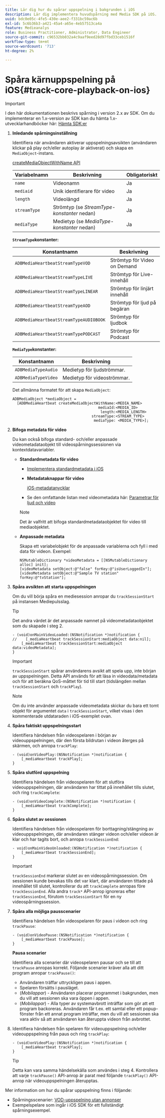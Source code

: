 ```yaml
---
title: Lär dig hur du spårar uppspelning i bakgrunden i iOS
description: Lär dig implementera huvudspårning med Media SDK på iOS.
uuid: bdc0e05c-4fe5-430e-aee2-f331bc59ac6b
exl-id: 5c6b36b3-a421-45a4-a65e-4eb57513ca4a
feature: Medieanalys
role: Business Practitioner, Administrator, Data Engineer
source-git-commit: c96532bb032a4c9aaf9eed28d97fbd33ceb1516f
workflow-type: tm+mt
source-wordcount: '713'
ht-degree: 2%

---
```


# Spåra kärnuppspelning på iOS{#track-core-playback-on-ios}

>[!IMPORTANT]
>I den här dokumentationen beskrivs spårning i version 2.x av SDK. Om du implementerar en 1.x-version av SDK kan du hämta 1.x-utvecklarhandböcker här: [Hämta SDK:er](/help/sdk-implement/download-sdks.md)

1. **Inledande spårningsinställning**

   Identifiera när användaren aktiverar uppspelningsavsikten (användaren klickar på play och/eller autoplay är aktiverat) och skapa en `MediaObject`-instans.

   [createMediaObjectWithName API](https://adobe-marketing-cloud.github.io/media-sdks/reference/ios/Classes/ADBMediaHeartbeat.html#//api/name/createMediaObjectWithName:mediaId:length:streamType:mediaType:)

   | Variabelnamn | Beskrivning | Obligatoriskt |
   |---|---|---|
   | `name` | Videonamn | Ja |
   | `mediaid` | Unik identifierare för video | Ja |
   | `length` | Videolängd | Ja |
   | `streamType` | Strömtyp (se _StreamType-konstanter_ nedan) | Ja |
   | `mediaType` | Medietyp (se _MediaType-konstanter_ nedan) | Ja |

   **`StreamType`konstanter:**

   | Konstantnamn | Beskrivning |
   |---|---|
   | `ADBMediaHeartbeatStreamTypeVOD` | Strömtyp för Video on Demand |
   | `ADBMediaHeartbeatStreamTypeLIVE` | Strömtyp för Live-innehåll |
   | `ADBMediaHeartbeatStreamTypeLINEAR` | Strömtyp för linjärt innehåll |
   | `ADBMediaHeartbeatStreamTypeAOD` | Strömtyp för ljud på begäran |
   | `ADBMediaHeartbeatStreamTypeAUDIOBOOK` | Strömtyp för ljudbok |
   | `ADBMediaHeartbeatStreamTypePODCAST` | Strömtyp för Podcast |

   **`MediaType`konstanter:**

   | Konstantnamn | Beskrivning |
   |---|---|
   | `ADBMediaTypeAudio` | Medietyp för ljudströmmar. |
   | `ADBMediaTypeVideo` | Medietyp för videoströmmar. |

   Det allmänna formatet för att skapa `MediaObject`:

   ```
   ADBMediaObject *mediaObject =  
     [ADBMediaHeartbeat createMediaObjectWithName:<MEDIA_NAME> 
                                          mediaId:<MEDIA_ID> 
                                           length:<MEDIA_LENGTH>                       
                                       streamType:<STREAM_TYPE> 
                                        mediaType: <MEDIA_TYPE>];
   ```

1. **Bifoga metadata för video**

   Du kan också bifoga standard- och/eller anpassade videometadataobjekt till videospårningssessionen via kontextdatavariabler.

   * **Standardmetadata för video**

      * [Implementera standardmetadata i iOS](/help/sdk-implement/track-av-playback/impl-std-metadata/impl-std-metadata-ios.md)
      * **Metadataknappar för video**

         [iOS-metadatanycklar](/help/sdk-implement/track-av-playback/impl-std-metadata/ios-metadata-keys.md)

      * Se den omfattande listan med videometadata här: [Parametrar för ljud och video](/help/metrics-and-metadata/audio-video-parameters.md)
      >[!NOTE]
      >
      >Det är valfritt att bifoga standardmetadataobjektet för video till mediaobjektet.

   * **Anpassade metadata**

      Skapa ett variabelobjekt för de anpassade variablerna och fyll i med data för videon. Exempel:

      ```
      NSMutableDictionary *videoMetadata = [[NSMutableDictionary alloc] init]; 
      [videoMetadata setObject:@"false" forKey:@"isUserLoggedIn"]; 
      [videoMetadata setObject:@"Sample TV station" forKey:@"tvStation"];
      ```


1. **Spåra avsikten att starta uppspelningen**

   Om du vill börja spåra en mediesession anropar du `trackSessionStart` på instansen Mediepulsslag.

   >[!TIP]
   >
   >Det andra värdet är det anpassade namnet på videometadataobjektet som du skapade i steg 2.

   ```
   - (void)onMainVideoLoaded:(NSNotification *)notification { 
   //    [_mediaHeartbeat trackSessionStart:mediaObject data:nil]; 
       [_mediaHeartbeat trackSessionStart:mediaObject data:videoMetadata]; 
   }
   ```

   >[!IMPORTANT]
   >
   >`trackSessionStart` spårar användarens avsikt att spela upp, inte början av uppspelningen. Detta API används för att läsa in videodata/metadata och för att beräkna QoS-måttet för tid till start (tidslängden mellan `trackSessionStart` och `trackPlay`).

   >[!NOTE]
   >
   >Om du inte använder anpassade videometadata skickar du bara ett tomt objekt för argumentet `data` i `trackSessionStart`, vilket visas i den kommenterade utdataraden i iOS-exemplet ovan.

1. **Spåra faktiskt uppspelningsstart**

   Identifiera händelsen från videospelaren i början av videouppspelningen, där den första bildrutan i videon återges på skärmen, och anropa `trackPlay`:

   ```
   - (void)onVideoPlay:(NSNotification *)notification { 
       [_mediaHeartbeat trackPlay]; 
   }
   ```

1. **Spåra slutförd uppspelning**

   Identifiera händelsen från videospelaren för att slutföra videouppspelningen, där användaren har tittat på innehållet tills slutet, och ring `trackComplete`:

   ```
   - (void)onVideoComplete:(NSNotification *)notification { 
       [_mediaHeartbeat trackComplete]; 
   }
   ```

1. **Spåra slutet av sessionen**

   Identifiera händelsen från videospelaren för borttagning/stängning av videouppspelningen, där användaren stänger videon och/eller videon är klar och har tagits bort, och anropa `trackSessionEnd`:

   ```
   - void)onMainVideoUnloaded:(NSNotification *)notification { 
       [_mediaHeartbeat trackSessionEnd]; 
   }
   ```

   >[!IMPORTANT]
   >
   >`trackSessionEnd` markerar slutet av en videospårningssession. Om sessionen kunde bevakas tills det var klart, där användaren tittade på innehållet till slutet, kontrollerar du att `trackComplete` anropas före `trackSessionEnd`. Alla andra `track*` API-anrop ignoreras efter `trackSessionEnd`, förutom `trackSessionStart` för en ny videospårningssession.

1. **Spåra alla möjliga pausscenarier**

   Identifiera händelsen från videospelaren för paus i videon och ring `trackPause`:

   ```
   - (void)onVideoPause:(NSNotification *)notification { 
       [_mediaHeartbeat trackPause]; 
   }
   ```

   **Pausa scenarier**

   Identifiera alla scenarier där videospelaren pausar och se till att `trackPause` anropas korrekt. Följande scenarier kräver alla att ditt program anropar `trackPause()`:

   * Användaren träffar uttryckligen paus i appen.
   * Spelaren försätts i pausläget.
   * (*Mobilappar*) - Användaren placerar programmet i bakgrunden, men du vill att sessionen ska vara öppen i appen.
   * (*Mobilappar*) - Alla typer av systemavbrott inträffar som gör att ett program backoreras. Användaren får t.ex. ett samtal eller ett popup-fönster från ett annat program inträffar, men du vill att sessionen ska vara aktiv så att användaren kan återuppta videon från avbrottet.

1. Identifiera händelsen från spelaren för videouppspelning och/eller videouppspelning från paus och ring `trackPlay`:

   ```
   - (void)onVideoPlay:(NSNotification *)notification { 
       [_mediaHeartbeat trackPlay]; 
   }
   ```

   >[!TIP]
   >
   >Detta kan vara samma händelsekälla som användes i steg 4. Kontrollera att varje `trackPause()` API-anrop är parat med följande `trackPlay()` API-anrop när videouppspelningen återupptas.

Mer information om hur du spårar uppspelning finns i följande:

* Spårningsscenarier: [VOD-uppspelning utan annonser](/help/sdk-implement/tracking-scenarios/vod-no-intrs-details.md)
* Exempelspelare som ingår i iOS SDK för ett fullständigt spårningsexempel.
